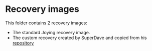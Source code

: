 # Recovery images

This folder contains 2 recovery images:
* The standard Joying recovery image.
* The custom recovery created by SuperDave and copied from his [repository](https://github.com/superdavex/joyingsofia/)
